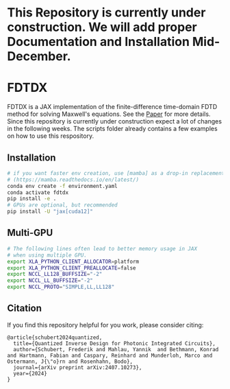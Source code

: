 # This Repository is currently under construction. We will add proper Documentation and Installation Mid-December.

# FDTDX

FDTDX is a JAX implementation of the finite-difference time-domain FDTD method for solving Maxwell's equations.
See the [Paper](https://arxiv.org/abs/2407.10273) for more details.
Since this repository is currently under construction expect a lot of changes in the following weeks.
The scripts folder already contains a few examples on how to use this respository.


## Installation

```bash
# if you want faster env creation, use [mamba] as a drop-in replacement for conda
# (https://mamba.readthedocs.io/en/latest/) 
conda env create -f environment.yaml
conda activate fdtdx
pip install -e .
# GPUs are optional, but recommended
pip install -U "jax[cuda12]"
```

## Multi-GPU

```bash
# The following lines often lead to better memory usage in JAX
# when using multiple GPU.
export XLA_PYTHON_CLIENT_ALLOCATOR=platform
export XLA_PYTHON_CLIENT_PREALLOCATE=false
export NCCL_LL128_BUFFSIZE="-2"
export NCCL_LL_BUFFSIZE="-2"
export NCCL_PROTO="SIMPLE,LL,LL128"
```

## Citation
If you find this repository helpful for you work, please consider citing:
```
@article{schubert2024quantized,
  title={Quantized Inverse Design for Photonic Integrated Circuits},
  author={Schubert, Frederik and Mahlau, Yannik  and Bethmann, Konrad and Hartmann, Fabian and Caspary, Reinhard and Munderloh, Marco and Ostermann, J{\"o}rn and Rosenhahn, Bodo},
  journal={arXiv preprint arXiv:2407.10273},
  year={2024}
}
```